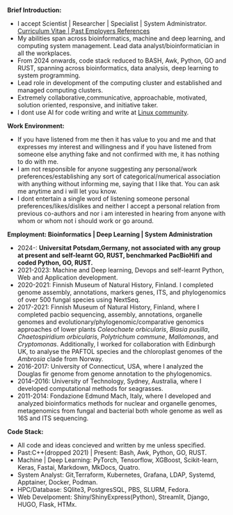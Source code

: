 **Brief Introduction:**
- I accept Scientist | Researcher | Specialist | System Administrator. [Curriculum Vitae | Past Employers References](https://drive.google.com/file/d/1Fl3VkXVq9eFir_DzXnavfCCZK9GyZo9a/view?usp=sharing) 
- My abilities span across bioinformatics, machine and deep learning, and computing system management. Lead data analyst/bioinformatician in all the workplaces. 
- From 2024 onwards, code stack  reduced to BASH, Awk, Python, GO and RUST, spanning across bioinformatics, data analysis, deep learning to system programming. 
- Lead role in development of the computing cluster and established and managed computing clusters. 
- Extremely collaborative,communicative, approachable, motivated, solution oriented, responsive, and initiative taker.
- I dont use AI for code writing and write at [Linux community](https://linuxcommunity.io/u/gauravearn/activity). 

**Work Environment:**
- If you have listened from me then it has value to you and me and that expresses my interest and willingness and if you have listened from someone else anything fake and not confirmed with me, it has nothing to do with me. 
- I am not responsible for anyone suggesting any personal/work preferences/establishing any sort of categorical/numerical association with anything without informing me, saying that I like that. You can ask me anytime and i will let you know. 
- I dont entertain a single word of listening someone personal preferences/likes/dislikes and neither I accept a personal relation from previous co-authors and nor i am interested in hearing from anyone with whom or whom not i should work or go around.  

**Employment: Bioinformatics | Deep Learning | System Administration**
- 2024-: **Universitat Potsdam,Germany, not associated with any group at present and self-learnt GO, RUST, benchmarked PacBioHifi and coded Python, GO, RUST.** 
- 2021-2023: Machine and Deep learning, Devops and self-learnt Python, Web and Application development. 
- 2020-2021: Finnish Museum of Natural History, Finland. I completed genome assembly, annotations, markers genes, ITS, and phylogenomics of over 500 fungal species using NextSeq.
- 2017-2021: Finnish Museum of Natural History, Finland, where I completed pacbio sequencing, assembly, annotations, organelle genomes and evolutionary/phylogenomic/comparative genomics approaches of lower plants *Coleochaete orbicularis*, *Blasia pusilla*, *Chaetospiridium orbicularis*, *Polytrichum commune*, *Mallomonas*, and *Cryptomonas*. Additionally, I worked for collaboration with Edinburgh UK, to analyse the PAFTOL species and the chloroplast genomes of the *Ambrosia* clade from Norway.
- 2016-2017: University of Connecticut, USA, where I analyzed the Douglas fir genome from genome annotation to the phylogenomics.
- 2014–2016: University of Technology, Sydney, Australia, where I developed computational methods for seagrasses.
- 2011-2014: Fondazione Edmund Mach, Italy, where I developed and analyzed bioinformatics methods for nuclear and organelle genomes, metagenomics from fungal and bacterial both whole genome as well as 16S and ITS sequencing.

**Code Stack:** 
- All code and ideas concieved and written by me unless specified. 
- Past:C++(dropped 2021) | Present: Bash, Awk, Python, GO, RUST.
- Machine | Deep Learning: PyTorch, Tensorflow, XGBoost, Scikit-learn, Keras, Fastai, Markdown, MkDocs, Quatro.
- System Analyst: Git,Terraform, Kubernetes, Grafana, LDAP, Systemd, Apptainer, Docker, Podman. 
- HPC/Database: SQlite3, PostgresSQL, PBS, SLURM, Fedora.
- Web Develpoment: Shiny/ShinyExpress(Python), Streamlit, Django, HUGO, Flask, HTMx. 
